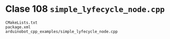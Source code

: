 # Clase 108 `simple_lyfecycle_node.cpp`
    CMakeLists.txt
    package.xml
    arduinobot_cpp_examples/simple_lyfecycle_node.cpp
    